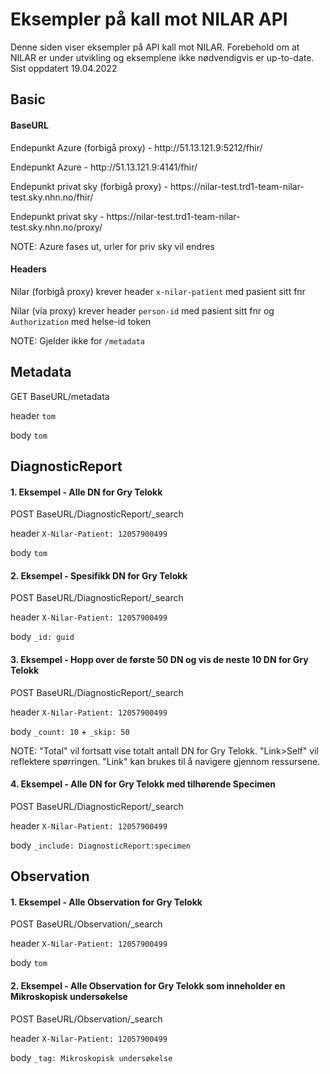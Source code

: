 <h1>Eksempler på kall mot NILAR API</h1>
Denne siden viser eksempler på API kall mot NILAR.
Forebehold om at NILAR er under utvikling og eksemplene ikke nødvendigvis er up-to-date.
Sist oppdatert 19.04.2022

<h2>Basic</h2>

<h4>BaseURL</h4>
<p>Endepunkt Azure (forbigå proxy) - http://51.13.121.9:5212/fhir/</p>
<p>Endepunkt Azure - http://51.13.121.9:4141/fhir/</p>
<p>Endepunkt privat sky (forbigå proxy) - https://nilar-test.trd1-team-nilar-test.sky.nhn.no/fhir/</p>
<p>Endepunkt privat sky - https://nilar-test.trd1-team-nilar-test.sky.nhn.no/proxy/</p>
<p>NOTE: Azure fases ut, urler for priv sky vil endres</p>

<h4>Headers</h4>
<p>Nilar (forbigå proxy) krever header <code>x-nilar-patient</code> med pasient sitt fnr</p>
<p>Nilar (via proxy) krever header <code>person-id</code> med pasient sitt fnr og <code>Authorization</code> med helse-id token</p>
NOTE: Gjelder ikke for <code>/metadata</code>

<h2>Metadata</h2>
GET BaseURL/metadata
<p>header <code>tom</code></p>
<p>body <code>tom</code></p>

<h2>DiagnosticReport</h2>

<h4>1. Eksempel - Alle DN for Gry Telokk</h4>
POST BaseURL/DiagnosticReport/_search
<p>header <code>X-Nilar-Patient: 12057900499</code> </p>
<p>body <code>tom</code></p>

<h4>2. Eksempel - Spesifikk DN for Gry Telokk</h4>
POST BaseURL/DiagnosticReport/_search
<p>header <code>X-Nilar-Patient: 12057900499</code> </p>
<p>body <code>_id: guid</code></p>
  
<h4>3. Eksempel - Hopp over de første 50 DN og vis de neste 10 DN for Gry Telokk</h4>
POST BaseURL/DiagnosticReport/_search
<p>header <code>X-Nilar-Patient: 12057900499</code> </p>
<p>body <code>_count: 10</code> + <code>_skip: 50</code></p>

NOTE: "Total" vil fortsatt vise totalt antall DN for Gry Telokk. "Link>Self" vil reflektere spørringen. "Link" kan brukes til å navigere gjennom ressursene.

<h4>4. Eksempel - Alle DN for Gry Telokk med tilhørende Specimen</h4>
POST BaseURL/DiagnosticReport/_search
<p>header <code>X-Nilar-Patient: 12057900499</code> </p>
<p>body <code>_include: DiagnosticReport:specimen</code></p>

<h2>Observation</h2>

<h4>1. Eksempel - Alle Observation for Gry Telokk</h4>
POST BaseURL/Observation/_search
<p>header <code>X-Nilar-Patient: 12057900499</code> </p>
<p>body <code>tom</code></p>

<h4>2. Eksempel - Alle Observation for Gry Telokk som inneholder en Mikroskopisk undersøkelse</h4>
POST BaseURL/Observation/_search
<p>header <code>X-Nilar-Patient: 12057900499</code> </p>
<p>body <code>_tag: Mikroskopisk undersøkelse</code></p>
